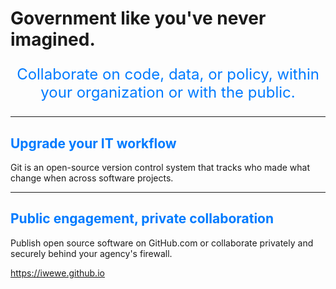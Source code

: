 # Government like you've never imagined.

<p style="text-align:center; color:#007BFF; font-size:24px;">
Collaborate on code, data, or policy, within your organization or with the public.
</p>

---

<h2 style="color:#007BFF;">Upgrade your IT workflow</h2>

<p>
Git is an open-source version control system that tracks who made what change when across software projects.
</p>

---

<h2 style="color:#007BFF;">Public engagement, private collaboration</h2>

<p>
Publish open source software on GitHub.com or collaborate privately and securely behind your agency's firewall.
</p>

https://iwewe.github.io
